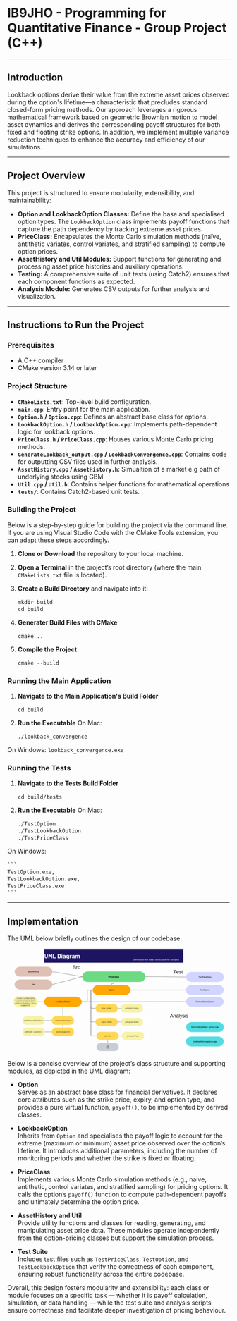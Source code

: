 # IB9JHO - Programming for Quantitative Finance - Group Project (C++)

***

## Introduction
 Lookback options derive their value from the extreme asset prices observed during the option's lifetime—a characteristic that precludes standard closed-form pricing methods. Our approach leverages a rigorous mathematical framework based on geometric Brownian motion to model asset dynamics and derives the corresponding payoff structures for both fixed and floating strike options. In addition, we implement multiple variance reduction techniques to enhance the accuracy and efficiency of our simulations.

***

## Project Overview

This project is structured to ensure modularity, extensibility, and maintainability:
- **Option and LookbackOption Classes:** Define the base and specialised option types. The `LookbackOption` class implements payoff functions that capture the path dependency by tracking extreme asset prices.
- **PriceClass:** Encapsulates the Monte Carlo simulation methods (naïve, antithetic variates, control variates, and stratified sampling) to compute option prices.
- **AssetHistory and Util Modules:** Support functions for generating and processing asset price histories and auxiliary operations.
- **Testing:** A comprehensive suite of unit tests (using Catch2) ensures that each component functions as expected.
- **Analysis Module:** Generates CSV outputs for further analysis and visualization.

***

## Instructions to Run the Project

### Prerequisites
- A C++ compiler
- CMake version 3.14 or later

###  Project Structure

- **`CMakeLists.txt`**: Top-level build configuration.
- **`main.cpp`**: Entry point for the main application.
- **`Option.h` / `Option.cpp`**: Defines an abstract base class for options.
- **`LookbackOption.h` / `LookbackOption.cpp`**: Implements path-dependent logic for lookback options.
- **`PriceClass.h` / `PriceClass.cpp`**: Houses various Monte Carlo pricing methods.
- **`GenerateLookback_output.cpp` / `LookbackConvergence.cpp`**: Contains code for outputting CSV files used in further analysis.
- **`AssetHistory.cpp` / `AssetHistory.h`**: Simualtion of a market e.g path of underlying stocks using GBM
- **`Util.cpp` / `Util.h`**: Contains helper functions for mathematical operations
- **`tests/`**: Contains Catch2-based unit tests.


### Building the Project

Below is a step-by-step guide for building the project via the command line. If you are using Visual Studio Code with the CMake Tools extension, you can adapt these steps accordingly.

1. **Clone or Download** the repository to your local machine.

2. **Open a Terminal** in the project’s root directory (where the main `CMakeLists.txt` file is located).

3. **Create a Build Directory** and navigate into it:
   ```
   mkdir build
   cd build
   ```

4. **Generater Build Files with CMake** 
    ```
    cmake ..
    ```

5. **Compile the Project**
    ```
    cmake --build
    ```

### Running the Main Application

1. **Navigate to the Main Application's Build Folder**
    ```
    cd build
    ```

2. **Run the Executable**
On Mac:
    ```
    ./lookback_convergence
    ```

On Windows:
    ```
    lookback_convergence.exe
    ```



### Running the Tests

1. **Navigate to the Tests Build Folder**
    ```
    cd build/tests
    ```
2. **Run the Executable**
On Mac:
    ```
    ./TestOption
    ./TestLookbackOption
    ./TestPriceClass
    ```

On Windows:

    ```
    TestOption.exe, 
    TestLookbackOption.exe, 
    TestPriceClass.exe
    ```
    

***

## Implementation

The UML below briefly outlines the design of our codebase.

![](./assets/UML.png)

Below is a concise overview of the project’s class structure and supporting modules, as depicted in the UML diagram:

- **Option**  
  Serves as an abstract base class for financial derivatives. It declares core attributes such as the strike price, expiry, and option type, and provides a pure virtual function, `payoff()`, to be implemented by derived classes.

- **LookbackOption**  
  Inherits from `Option` and specialises the payoff logic to account for the extreme (maximum or minimum) asset price observed over the option’s lifetime. It introduces additional parameters, including the number of monitoring periods and whether the strike is fixed or floating.

- **PriceClass**  
  Implements various Monte Carlo simulation methods (e.g., naive, antithetic, control variates, and stratified sampling) for pricing options. It calls the option’s `payoff()` function to compute path-dependent payoffs and ultimately determine the option price.

- **AssetHistory and Util**  
  Provide utility functions and classes for reading, generating, and manipulating asset price data. These modules operate independently from the option-pricing classes but support the simulation process.

- **Test Suite**  
  Includes test files such as `TestPriceClass`, `TestOption`, and `TestLookbackOption` that verify the correctness of each component, ensuring robust functionality across the entire codebase.


Overall, this design fosters modularity and extensibility: each class or module focuses on a specific task — whether it is payoff calculation, simulation, or data handling — while the test suite and analysis scripts ensure correctness and facilitate deeper investigation of pricing behaviour.



